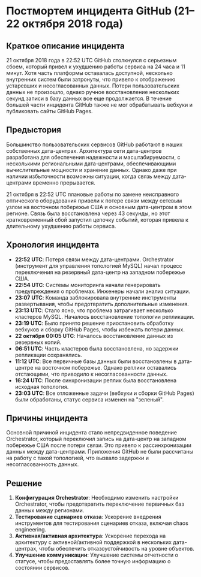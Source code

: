 # Постмортем инцидента GitHub (21–22 октября 2018 года)

## Краткое описание инцидента
21 октября 2018 года в 22:52 UTC GitHub столкнулся с серьезным сбоем, который привел к ухудшению работы сервиса на 24 часа и 11 минут. Хотя часть платформы оставалась доступной, несколько внутренних систем были затронуты, что привело к отображению устаревших и несогласованных данных. Потери пользовательских данных не произошло, однако ручное восстановление нескольких секунд записи в базу данных все еще продолжается. В течение большей части инцидента GitHub также не мог обрабатывать вебхуки и публиковать сайты GitHub Pages.

## Предыстория
Большинство пользовательских сервисов GitHub работают в наших собственных дата-центрах. Архитектура сети дата-центров разработана для обеспечения надежности и масштабируемости, с несколькими региональными дата-центрами, обеспечивающими вычислительные мощности и хранение данных. Однако даже при наличии избыточности возможны ситуации, когда связь между дата-центрами временно прерывается.

21 октября в 22:52 UTC плановые работы по замене неисправного оптического оборудования привели к потере связи между сетевым узлом на восточном побережье США и основным дата-центром в этом регионе. Связь была восстановлена через 43 секунды, но этот кратковременный сбой запустил цепочку событий, которая привела к длительному ухудшению работы сервиса.

## Хронология инцидента
- **22:52 UTC**: Потеря связи между дата-центрами. Orchestrator (инструмент для управления топологией MySQL) начал процесс переключения на резервный дата-центр на западном побережье США.
- **22:54 UTC**: Системы мониторинга начали генерировать предупреждения о проблемах. Инженеры начали анализ ситуации.
- **23:07 UTC**: Команда заблокировала внутренние инструменты развертывания, чтобы предотвратить дополнительные изменения.
- **23:13 UTC**: Стало ясно, что проблема затрагивает несколько кластеров MySQL. Началось восстановление топологии репликации.
- **23:19 UTC**: Было принято решение приостановить обработку вебхуков и сборку GitHub Pages, чтобы избежать потери данных.
- **22 октября 00:05 UTC**: Началось восстановление данных из резервных копий.
- **06:51 UTC**: Часть кластеров была восстановлена, но задержки репликации сохранялись.
- **11:12 UTC**: Все первичные базы данных были восстановлены в дата-центре на восточном побережье. Однако реплики оставались отстающими, что приводило к несогласованности данных.
- **16:24 UTC**: После синхронизации реплик была восстановлена исходная топология.
- **23:03 UTC**: Все отложенные задачи (вебхуки и сборки GitHub Pages) были обработаны, статус сервиса изменен на "зеленый".

## Причины инцидента
Основной причиной инцидента стало непредвиденное поведение Orchestrator, который переключил запись на дата-центр на западном побережье США после потери связи. Это привело к рассинхронизации данных между дата-центрами. Приложения GitHub не были рассчитаны на работу с такой топологией, что вызвало задержки и несогласованность данных.

## Решение
1. **Конфигурация Orchestrator**: Необходимо изменить настройки Orchestrator, чтобы предотвратить переключение первичных баз данных между регионами.
2. **Тестирование сценариев отказа**: Ускорение внедрения инструментов для тестирования сценариев отказа, включая chaos engineering.
3. **Активная/активная архитектура**: Ускорение перехода на архитектуру с активной/активной поддержкой в нескольких дата-центрах, чтобы обеспечить отказоустойчивость на уровне объектов.
4. **Улучшение коммуникации**: Улучшение системы отчетности о статусе, чтобы предоставлять более точную информацию о состоянии сервисов.

